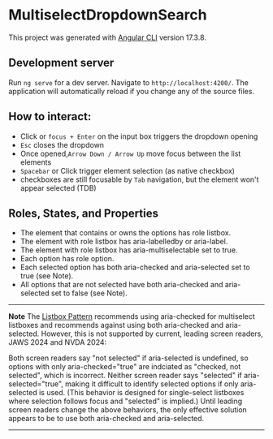 # MultiselectDropdownSearch

This project was generated with [Angular CLI](https://github.com/angular/angular-cli) version 17.3.8.

## Development server

Run `ng serve` for a dev server. Navigate to `http://localhost:4200/`. The application will automatically reload if you change any of the source files.

## How to interact:
- Click or `focus + Enter` on the input box triggers the dropdown opening
- `Esc` closes the dropdown
- Once opened,`Arrow Down / Arrow Up` move focus between the list elements
- `Spacebar` or Click trigger element selection (as native checkbox)
- checkboxes are still focusable by `Tab` navigation, but the element won't appear selected (TDB)

## Roles, States, and Properties

- The element that contains or owns the options has role listbox.
- The element with role listbox has aria-labelledby or aria-label.
- The element with role listbox has aria-multiselectable set to true.
- Each option has role option.
- Each selected option has both aria-checked and aria-selected set to true (see Note).
- All options that are not selected have both aria-checked and aria-selected set to false (see Note).

---
**Note**
The [Listbox Pattern](https://www.w3.org/WAI/ARIA/apg/patterns/listbox/) recommends using aria-checked for multiselect listboxes and recommends against using both aria-checked and aria-selected. However, this is not supported by current, leading screen readers, JAWS 2024 and NVDA 2024:

Both screen readers say "not selected" if aria-selected is undefined, so options with only aria-checked="true" are indciated as "checked, not selected", which is incorrect.
Neither screen reader says "selected" if aria-selected="true", making it difficult to identify selected options if only aria-selected is used. (This behavior is designed for single-select listboxes where selection follows focus and "selected" is implied.)
Until leading screen readers change the above behaviors, the only effective solution appears to be to use both aria-checked and aria-selected.

--- 

